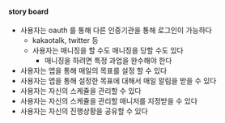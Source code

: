 #### story board
* 사용자는 oauth 를 통해 다른 인증기관을 통해 로그인이 가능하다
    * kakaotalk, twitter 등
    * 사용자는 매니징을 할 수도 매니징을 당할 수도 있다
        * 매니징을 하려면 특정 과업을 완수해야 한다
* 사용자는 앱을 통해 매일의 목표를 설정 할 수 있다
* 사용자는 앱을 통해 설정한 목표에 대해서 매일 알림을 받을 수 있다
* 사용자는 자신의 스케쥴을 관리할 수 있다
* 사용자는 자신의 스케쥴을 관리할 매니저를 지정받을 수 있다
* 사용자는 자신의 진행상황을 공유할 수 있다
